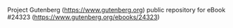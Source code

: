 Project Gutenberg (https://www.gutenberg.org) public repository for eBook #24323 (https://www.gutenberg.org/ebooks/24323)
